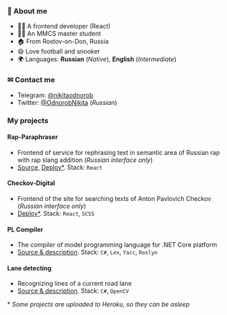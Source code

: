 ### 👋 About me

- 👨‍💻 A frontend developer (React)
- 👨‍🎓 An MMCS master student
- 🏠 From Rostov-on-Don, Russia
- 😄 Love football and snooker
- 🌍 Languages: **Russian** (_Native_), **English** (_Intermediate_)

### ✉ Contact me
- Telegram: [@nikitaodnorob](https://t.me/nikitaodnorob)
- Twitter: [@OdnorobNikita](https://twitter.com/OdnorobNikita) (_Russian_)

### My projects

#### Rap-Paraphraser
* Frontend of service for rephrasing text in semantic area of Russian rap with rap slang addition (_Russian interface only_)
* [Source](https://github.com/nikitaodnorob/rap-paraphraser), [Deploy*](https://rap-paraphraser.herokuapp.com/). Stack: `React`

#### Checkov-Digital
* Frontend of the site for searching texts of Anton Pavlovich Checkov (_Russian interface only_)
* [Deploy*](https://chekhov-digital.herokuapp.com/). Stack: `React`, `SCSS`

#### PL Compiler
* The compiler of model programming language for .NET Core platform
* [Source & description](https://github.com/nikitaodnorob/pl-compiler). Stack: `C#`, `Lex`, `Yacc`, `Roslyn`

#### Lane detecting
* Recognizing lines of a current road lane
* [Source & description](https://github.com/nikitaodnorob/lane-detecting). Stack: `C#`, `OpenCV`

\* _Some projects are uploaded to Heroku, so they can be asleep_


<!--
**nikitaodnorob/nikitaodnorob** is a ✨ _special_ ✨ repository because its `README.md` (this file) appears on your GitHub profile.

Here are some ideas to get you started:

- 🔭 I’m currently working on ...
- 🌱 I’m currently learning ...
- 👯 I’m looking to collaborate on ...
- 🤔 I’m looking for help with ...
- 💬 Ask me about ...
- 📫 How to reach me: ...
- 😄 Pronouns: ...
- ⚡ Fun fact: ...
-->
